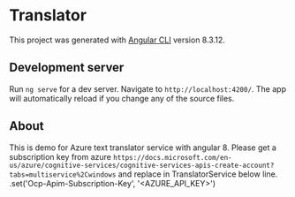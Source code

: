 # Translator


This project was generated with [Angular CLI](https://github.com/angular/angular-cli) version 8.3.12.

## Development server

Run `ng serve` for a dev server. Navigate to `http://localhost:4200/`. The app will automatically reload if you change any of the source files.

## About

This is demo for Azure text translator service with angular 8.
Please get a subscription key from azure   `https://docs.microsoft.com/en-us/azure/cognitive-services/cognitive-services-apis-create-account?tabs=multiservice%2Cwindows` and replace in TranslatorService below line.
.set('Ocp-Apim-Subscription-Key', '<AZURE_API_KEY>')
